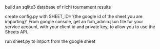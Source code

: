 build an sqlite3 database of riichi tournament results 

create config.py with SHEET_ID='{the google id of the sheet you are importing}'
From google console, get an fcm_admin.json file for your service account, with your client id and private key, to allow you to use the Sheets API.

run sheet.py to import from the google sheet
